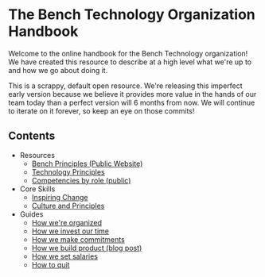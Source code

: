 # The Bench Technology Organization Handbook

Welcome to the online handbook for the Bench Technology organization! We have created this resource to describe at a high level what we're up to and how we go about doing it.

This is a scrappy, default open resource. We're releasing this imperfect early version because we believe it provides more value in the hands of our team today than a perfect version will 6 months from now. We will continue to iterate on it forever, so keep an eye on those commits!

## Contents

- Resources
  - [Bench Principles (Public Website)](https://bench.co/go/culture)
  - [Technology Principles](technology-principles.md)
  - [Competencies by role (public)](https://docs.google.com/spreadsheets/d/1rV2q8TJaY8gHhuAhXaHBLJdld3XLdJG-UbL706SkCAY/edit#gid=221997572)
- Core Skills
  - [Inspiring Change](assertions-and-assessments.md)
  - [Culture and Principles](culture-and-principles.md)
- Guides
  - [How we're organized](how-were-organized.md)
  - [How we invest our time](how-we-invest-our-time.md)
  - [How we make commitments](how-we-make-commitments.md)
  - [How we build product (blog post)](https://medium.com/lifeatbench/how-we-build-product-at-bench-a095d7f62872)
  - [How we set salaries](how-we-set-salaries.md)
  - [How to quit](how-to-quit.md)

